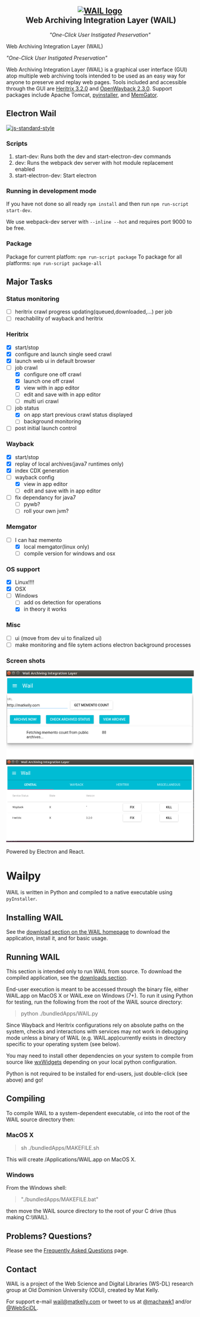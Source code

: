 <h2 align="center">
 <a href="http://github.com/machawk1/wail"><img src="https://cdn.rawgit.com/machawk1/wail/osagnostic/build/icons/whale_256.png" alt="WAIL logo" /></a><br />&nbsp;Web Archiving Integration Layer (WAIL)</h2>
<p align="center" style="font-weight: normal;"><em>"One-Click User Instigated Preservation"</em></p>

Web Archiving Integration Layer (WAIL)

_"One-Click User Instigated Preservation"_

Web Archiving Integration Layer (WAIL) is a graphical user interface (GUI) atop multiple web archiving tools intended to be used as an easy way for anyone to preserve and replay web pages. Tools included and accessible through the GUI are [Heritrix 3.2.0](https://github.com/internetarchive/heritrix3) and [OpenWayback 2.3.0](https://github.com/iipc/openwayback). Support packages include Apache Tomcat, [pyinstaller](https://github.com/pyinstaller/pyinstaller/), and [MemGator](https://github.com/oduwsdl/memgator).

## Electron Wail

[![js-standard-style](https://cdn.rawgit.com/feross/standard/master/badge.svg)](https://github.com/feross/standard)

### Scripts
1. start-dev: Runs both the dev and start-electron-dev commands
2. dev: Runs the webpack dev server with hot module replacement enabled
3. start-electron-dev: Start electron

### Running in development mode
If you have not done so all ready `npm install`
 and then run `npm run-script start-dev`.

We use webpack-dev server with `--inline --hot` and requires port 9000 to be free.


### Package
Package for current platfom: `npm run-script package` To package for all platforms: `npm run-script package-all`

## Major Tasks

### Status monitoring
- [ ] heritrix crawl progress updating(queued,downloaded,...) per job
- [ ] reachability of wayback and heritrix

### Heritrix
- [x] start/stop
- [x] configure and launch single seed crawl
- [x] launch web ui in default browser
- [ ] job crawl
  - [x] configure one off crawl
  - [x] launch one off crawl
  - [x] view with in app editor
  - [ ] edit and save with in app editor
  - [ ] multi uri crawl
- [ ] job status
    - [x] on app start previous crawl status displayed
    - [ ] background monitoring
- [ ] post initial launch control

### Wayback
- [x] start/stop
- [x] replay of local archives(java7 runtimes only)
- [x] index CDX generation
- [ ] wayback config
  - [x] view in app editor
  - [ ] edit and save with in app editor
- [ ] fix dependancy for java7
  - [ ] pywb?
  - [ ] roll your own jvm?

### Memgator
- [ ] I can haz memento
    - [x] local memgator(linux only)
    - [ ] compile version for windows and osx

### OS support
  - [x] Linux!!!!
  - [x] OSX
  - [ ] Windows
    - [ ] add os detection for operations
    - [x] in theory it works

### Misc
  - [ ] ui (move from dev ui to finalized ui)
  - [ ] make monitoring and file sytem actions electron background processes

### Screen shots

![Wail Electron Advanced](/images/wailFront.png?raw=true "Basic")
![Wail Electron Advanced](/images/wail-advanced.png?raw=true "Advanced")

Powered by Electron and React.

# Wailpy

WAIL is written in Python and compiled to a native executable using `pyInstaller`.

## Installing WAIL

See the [download section on the WAIL homepage](http://machawk1.github.io/wail/#download) to download the application, install it, and for basic usage.

## Running WAIL

This section is intended only to run WAIL from source. To download the compiled application, see the [downloads section](http://machawk1.github.io/wail/#download).

End-user execution is meant to be accessed through the binary file, either WAIL.app on MacOS X or WAIL.exe on Windows (7+). To run it using Python for testing, run the following from the root of the WAIL source directory:

> python ./bundledApps/WAIL.py

Since Wayback and Heritrix configurations rely on absolute paths on the system, checks and interactions with services may not work in debugging mode unless a binary of WAIL (e.g. WAIL.app)currently exists in directory specific to your operating system (see below).

You may need to install other dependencies on your system to compile from source like [wxWidgets](http://www.wxwidgets.org/) depending on your local python configuration.

Python is not required to be installed for end-users, just double-click (see above) and go!

## Compiling

To compile WAIL to a system-dependent executable, `cd` into the root of the WAIL source directory then:

### MacOS X

> sh ./bundledApps/MAKEFILE.sh

This will create /Applications/WAIL.app on MacOS X.

### Windows

From the Windows shell:

> "./bundledApps/MAKEFILE.bat"

then move the WAIL source directory to the root of your C drive (thus making C:\WAIL).

## Problems? Questions?

Please see the [Frequently Asked Questions](https://github.com/machawk1/wail/wiki/FAQ) page.

## Contact

WAIL is a project of the Web Science and Digital Libraries (WS-DL) research group at Old Dominion University (ODU), created by Mat Kelly.

For support e-mail wail@matkelly.com or tweet to us at [@machawk1](https://twitter.com/machawk1) and/or [@WebSciDL](https://twitter.com/WebSciDL).
